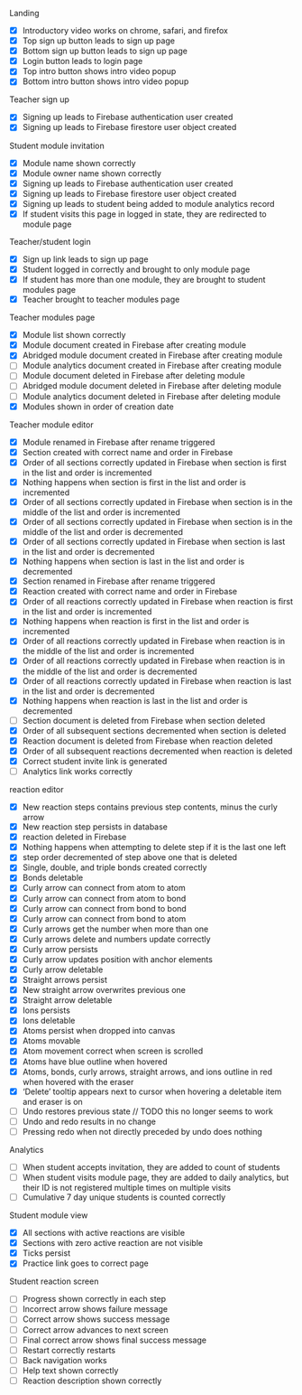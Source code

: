 Landing

- [x] Introductory video works on chrome, safari, and firefox
- [x] Top sign up button leads to sign up page
- [x] Bottom sign up button leads to sign up page
- [x] Login button leads to login page
- [x] Top intro button shows intro video popup
- [x] Bottom intro button shows intro video popup

Teacher sign up

- [x] Signing up leads to Firebase authentication user created
- [x] Signing up leads to Firebase firestore user object created

Student module invitation

- [x] Module name shown correctly
- [x] Module owner name shown correctly
- [x] Signing up leads to Firebase authentication user created
- [x] Signing up leads to Firebase firestore user object created
- [x] Signing up leads to student being added to module analytics record
- [x] If student visits this page in logged in state, they are redirected to module page

Teacher/student login

- [x] Sign up link leads to sign up page
- [x] Student logged in correctly and brought to only module page
- [x] If student has more than one module, they are brought to student modules page
- [x] Teacher brought to teacher modules page

Teacher modules page

- [x] Module list shown correctly
- [x] Module document created in Firebase after creating module
- [x] Abridged module document created in Firebase after creating module
- [ ] Module analytics document created in Firebase after creating module
- [ ] Module document deleted in Firebase after deleting module
- [ ] Abridged module document deleted in Firebase after deleting module
- [ ] Module analytics document deleted in Firebase after deleting module
- [x] Modules shown in order of creation date

Teacher module editor

- [x] Module renamed in Firebase after rename triggered
- [x] Section created with correct name and order in Firebase
- [x] Order of all sections correctly updated in Firebase when section is first in the list and order is incremented
- [x] Nothing happens when section is first in the list and order is incremented
- [x] Order of all sections correctly updated in Firebase when section is in the middle of the list and order is incremented
- [x] Order of all sections correctly updated in Firebase when section is in the middle of the list and order is decremented
- [x] Order of all sections correctly updated in Firebase when section is last in the list and order is decremented
- [x] Nothing happens when section is last in the list and order is decremented
- [x] Section renamed in Firebase after rename triggered
- [x] Reaction created with correct name and order in Firebase
- [x] Order of all reactions correctly updated in Firebase when reaction is first in the list and order is incremented
- [x] Nothing happens when reaction is first in the list and order is incremented
- [x] Order of all reactions correctly updated in Firebase when reaction is in the middle of the list and order is incremented
- [x] Order of all reactions correctly updated in Firebase when reaction is in the middle of the list and order is decremented
- [x] Order of all reactions correctly updated in Firebase when reaction is last in the list and order is decremented
- [x] Nothing happens when reaction is last in the list and order is decremented
- [ ] Section document is deleted from Firebase when section deleted
- [x] Order of all subsequent sections decremented when section is deleted
- [x] Reaction document is deleted from Firebase when reaction deleted
- [x] Order of all subsequent reactions decremented when reaction is deleted
- [x] Correct student invite link is generated
- [ ] Analytics link works correctly

reaction editor

- [x] New reaction steps contains previous step contents, minus the curly arrow
- [x] New reaction step persists in database
- [x] reaction deleted in Firebase
- [x] Nothing happens when attempting to delete step if it is the last one left
- [x] step order decremented of step above one that is deleted
- [x] Single, double, and triple bonds created correctly
- [x] Bonds deletable
- [x] Curly arrow can connect from atom to atom
- [x] Curly arrow can connect from atom to bond
- [x] Curly arrow can connect from bond to bond
- [x] Curly arrow can connect from bond to atom
- [x] Curly arrows get the number when more than one
- [x] Curly arrows delete and numbers update correctly
- [x] Curly arrow persists
- [x] Curly arrow updates position with anchor elements
- [x] Curly arrow deletable
- [x] Straight arrows persist
- [x] New straight arrow overwrites previous one
- [x] Straight arrow deletable
- [x] Ions persists
- [x] Ions deletable
- [x] Atoms persist when dropped into canvas
- [x] Atoms movable
- [x] Atom movement correct when screen is scrolled
- [x] Atoms have blue outline when hovered
- [x] Atoms, bonds, curly arrows, straight arrows, and ions outline in red when hovered with the eraser
- [x] ‘Delete’ tooltip appears next to cursor when hovering a deletable item and eraser is on
- [ ] Undo restores previous state // TODO this no longer seems to work
- [ ] Undo and redo results in no change
- [ ] Pressing redo when not directly preceded by undo does nothing

Analytics

- [ ] When student accepts invitation, they are added to count of students
- [ ] When student visits module page, they are added to daily analytics, but their ID is not registered multiple times on multiple visits
- [ ] Cumulative 7 day unique students is counted correctly

Student module view

- [x] All sections with active reactions are visible
- [x] Sections with zero active reaction are not visible
- [x] Ticks persist
- [x] Practice link goes to correct page

Student reaction screen

- [ ] Progress shown correctly in each step
- [ ] Incorrect arrow shows failure message
- [ ] Correct arrow shows success message
- [ ] Correct arrow advances to next screen
- [ ] Final correct arrow shows final success message
- [ ] Restart correctly restarts
- [ ] Back navigation works
- [ ] Help text shown correctly
- [ ] Reaction description shown correctly
